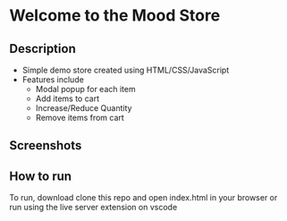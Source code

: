 # Welcome to the Mood Store

## Description
* Simple demo store created using HTML/CSS/JavaScript
* Features include
    * Modal popup for each item
    * Add items to cart
    * Increase/Reduce Quantity
    * Remove items from cart

## Screenshots

## How to run
To run, download clone this repo and open index.html in your browser or run using the live server extension on vscode


